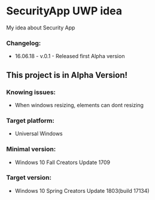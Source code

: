# SecurityApp UWP idea
My idea about  Security App

### Changelog:
- 16.06.18 - v.0.1 - Released first Alpha version

## This project is in Alpha Version!

### Knowing issues:
- When windows resizing, elements can dont resizing

### Target platform:
- Universal Windows

### Minimal version:
- Windows 10 Fall Creators Update 1709

### Target version:
- Windows 10 Spring Creators Update 1803(build 17134)
